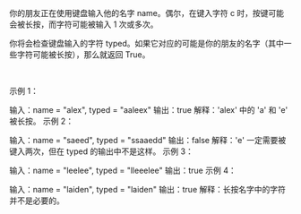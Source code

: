 你的朋友正在使用键盘输入他的名字 name。偶尔，在键入字符 c 时，按键可能会被长按，而字符可能被输入 1 次或多次。

你将会检查键盘输入的字符 typed。如果它对应的可能是你的朋友的名字（其中一些字符可能被长按），那么就返回 True。

 

示例 1：

输入：name = "alex", typed = "aaleex"
输出：true
解释：'alex' 中的 'a' 和 'e' 被长按。
示例 2：

输入：name = "saeed", typed = "ssaaedd"
输出：false
解释：'e' 一定需要被键入两次，但在 typed 的输出中不是这样。
示例 3：

输入：name = "leelee", typed = "lleeelee"
输出：true
示例 4：

输入：name = "laiden", typed = "laiden"
输出：true
解释：长按名字中的字符并不是必要的。
